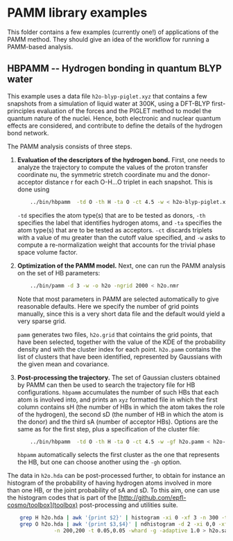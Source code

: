 PAMM library examples
=====================

This folder contains a few examples (currently one!) of applications
of the PAMM method. They should give an idea of the workflow for running
a PAMM-based analysis.

HBPAMM -- Hydrogen bonding in quantum BLYP water
------------------------------------------------

This example uses a data file `h2o-blyp-piglet.xyz` that contains a few
snapshots from a simulation of liquid water at 300K, using a DFT-BLYP
first-principles evaluation of the forces and the PIGLET method to model
the quantum nature of the nuclei.  Hence, both electronic and nuclear
quantum effects are considered, and contribute to define the details
of the hydrogen bond network.

The PAMM analysis consists of three steps.

1. **Evaluation of the descriptors of the hydrogen bond.**
   First, one needs to analyze the trajectory to compute the values of 
   the proton transfer coordinate nu, the symmetric stretch coordinate mu
   and the donor-acceptor distance r for each O-H...O triplet in each
   snapshot. This is done using
 
   ```bash
       ../bin/hbpamm  -td O -th H -ta O -ct 4.5 -w < h2o-blyp-piglet.xyz > h2o.nmr
   ```

   `-td` specifies the atom type(s) that are to be tested as donors, 
   `-th` specifies the label that identifies hydrogen atoms, and `-ta`
   specifies the atom type(s) that are to be tested as acceptors. 
   `-ct` discards triplets with a value of mu greater than the 
   cutoff value specified, and `-w` asks to compute a re-normalization
   weight that accounts for the trivial phase space volume factor.

2. **Optimization of the PAMM model.**
   Next, one can run the PAMM analysis on the set of HB parameters:
 
   ```bash
       ../bin/pamm -d 3 -w -o h2o -ngrid 2000 < h2o.nmr
   ```

   Note that most parameters in PAMM are selected automatically to 
   give reasonable defaults. Here we specify the number of grid points
   manually, since this is a very short data file and the default would
   yield a very sparse grid. 

   `pamm` generates two files, `h2o.grid` that cointains the grid points,
   that have been selected, together with the value of the KDE of the 
   probability density and with the cluster index for each point. 
   `h2o.pamm` contains the list of clusters that have been identified,
   represented by Gaussians with the given mean and covariance.

3. **Post-processing the trajectory.**
   The set of Gaussian clusters obtained by PAMM can then be used to 
   search the trajectory file for HB configurations. `hbpamm` accumulates
   the number of such HBs that each atom is involved into, and prints
   an `xyz` formatted file in which the first column contains sH (the number
   of HBs in which the atom takes the role of the hydrogen), the second 
   sD (the number of HB in which the atom is the donor) and the third
   sA (number of acceptor HBs). Options are the same as for the first
   step, plus a specification of the cluster file:

   ```bash
       ../bin/hbpamm  -td O -th H -ta O -ct 4.5 -w -gf h2o.pamm < h2o-blyp-piglet.xyz > h2o.hda
   ```
   `hbpamm` automatically selects the first cluster as the one that 
   represents the HB, but one can choose another using the `-gh` option.
 

The data in `h2o.hda` can be post-processed further, to obtain for instance
an histogram of the probability of having hydrogen atoms involved in 
more than one HB, or the joint probability of sA and sD. To this aim,
one can use the histogram codes that is part of the [http://github.com/epfl-cosmo/toolbox](toolbox) 
post-processing and utilities suite. 

```bash
    grep H h2o.hda | awk '{print $2}' | histogram -xi 0 -xf 3 -n 300 -t 0.05 -whard > h2o.hb
    grep O h2o.hda | awk '{print $3,$4}' | ndhistogram -d 2 -xi 0,0 -xf 4,4 \
               -n 200,200 -t 0.05,0.05 -whard -g -adaptive 1.0 > h2o.sasd
```


